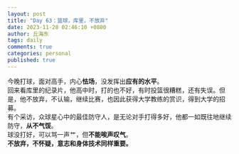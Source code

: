 ```yaml
---
layout: post
title: "Day 63：篮球，库里，不放弃"
date: 2023-11-28 02:46:10 +0800
author: 丘海东 
tags: daily
comments: true
categories: personal
published: true
---
```

今晚打球，面对高手，内心**怯场**，没发挥出**应有的水平**。  
回来看库里的纪录片，他高中时，打的也不好，有时投篮很糟糕，还有失误。但是，他不放弃，不认输，继续比赛，也因此获得大学教练的赏识，得到大学的招募。  
有个采访，众球星心中的最佳防守人，是无论对手打得多好，他都一如既往地继续防守，**从不气馁**。  
球没打好，可以骂一声艹，但**不能唉声叹气**。  
**不放弃，不怀疑，意志和身体技术同样重要。**
